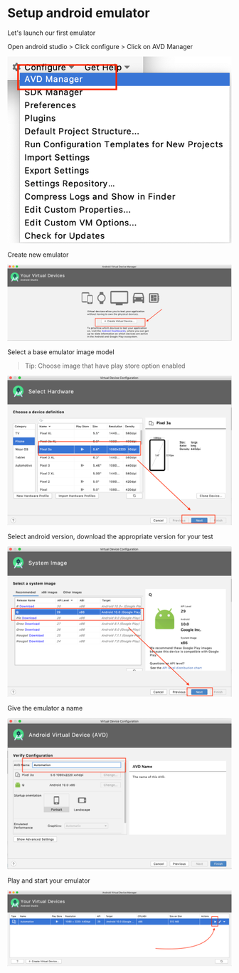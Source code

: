 # Setup android emulator

Let's launch our first emulator

Open android studio > Click configure > Click on AVD Manager

![Open AVD manager](images/1-avd-manager.png)

Create new emulator

![Create new emulator](images/2-create-virtual-device.png)

Select a base emulator image model

> Tip: Choose image that have play store option enabled

![Select emulator base model](images/3-select-device-image.png)

Select android version, download the appropriate version for your test

![Select android version](images/4-select-android-image.png)

Give the emulator a name

![Name the emulator](images/5-enter-name.png)

Play and start your emulator

![Start emulator](images/6-start-emulator.png)